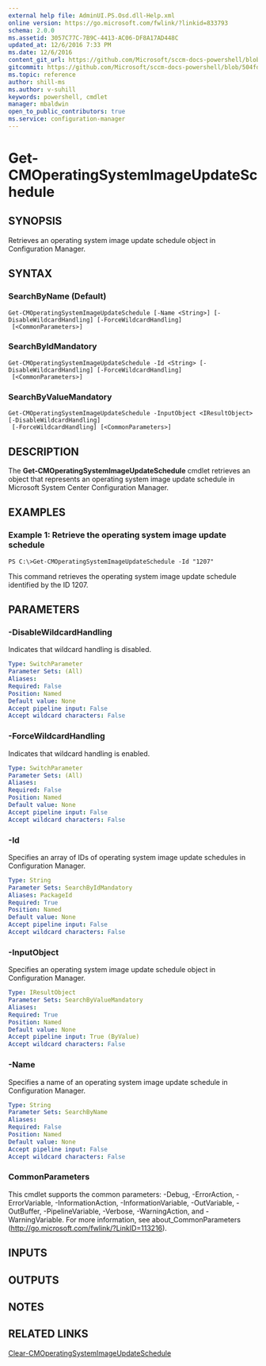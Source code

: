 ```yaml
---
external help file: AdminUI.PS.Osd.dll-Help.xml
online version: https://go.microsoft.com/fwlink/?linkid=833793
schema: 2.0.0
ms.assetid: 3057C77C-7B9C-4413-AC06-DF8A17AD448C
updated_at: 12/6/2016 7:33 PM
ms.date: 12/6/2016
content_git_url: https://github.com/Microsoft/sccm-docs-powershell/blob/live/sccm-cmdlets/ConfigurationManager/vlatest/Get-CMOperatingSystemImageUpdateSchedule.md
gitcommit: https://github.com/Microsoft/sccm-docs-powershell/blob/504fd5ae0c4dcc14877d18b3f201f0c5172688ce/sccm-cmdlets/ConfigurationManager/vlatest/Get-CMOperatingSystemImageUpdateSchedule.md
ms.topic: reference
author: shill-ms
ms.author: v-suhill
keywords: powershell, cmdlet
manager: mbaldwin
open_to_public_contributors: true
ms.service: configuration-manager
---
```


# Get-CMOperatingSystemImageUpdateSchedule

## SYNOPSIS
Retrieves an operating system image update schedule object in Configuration Manager.

## SYNTAX

### SearchByName (Default)
```
Get-CMOperatingSystemImageUpdateSchedule [-Name <String>] [-DisableWildcardHandling] [-ForceWildcardHandling]
 [<CommonParameters>]
```

### SearchByIdMandatory
```
Get-CMOperatingSystemImageUpdateSchedule -Id <String> [-DisableWildcardHandling] [-ForceWildcardHandling]
 [<CommonParameters>]
```

### SearchByValueMandatory
```
Get-CMOperatingSystemImageUpdateSchedule -InputObject <IResultObject> [-DisableWildcardHandling]
 [-ForceWildcardHandling] [<CommonParameters>]
```

## DESCRIPTION
The **Get-CMOperatingSystemImageUpdateSchedule** cmdlet retrieves an object that represents an operating system image update schedule in Microsoft System Center Configuration Manager.

## EXAMPLES

### Example 1: Retrieve the operating system image update schedule
```
PS C:\>Get-CMOperatingSystemImageUpdateSchedule -Id "1207"
```

This command retrieves the operating system image update schedule identified by the ID 1207.

## PARAMETERS

### -DisableWildcardHandling
Indicates that wildcard handling is disabled.

```yaml
Type: SwitchParameter
Parameter Sets: (All)
Aliases: 
Required: False
Position: Named
Default value: None
Accept pipeline input: False
Accept wildcard characters: False
```

### -ForceWildcardHandling
Indicates that wildcard handling is enabled.

```yaml
Type: SwitchParameter
Parameter Sets: (All)
Aliases: 
Required: False
Position: Named
Default value: None
Accept pipeline input: False
Accept wildcard characters: False
```

### -Id
Specifies an array of IDs of operating system image update schedules in Configuration Manager.

```yaml
Type: String
Parameter Sets: SearchByIdMandatory
Aliases: PackageId
Required: True
Position: Named
Default value: None
Accept pipeline input: False
Accept wildcard characters: False
```

### -InputObject
Specifies an operating system image update schedule object in Configuration Manager.

```yaml
Type: IResultObject
Parameter Sets: SearchByValueMandatory
Aliases: 
Required: True
Position: Named
Default value: None
Accept pipeline input: True (ByValue)
Accept wildcard characters: False
```

### -Name
Specifies a name of an operating system image update schedule in Configuration Manager.

```yaml
Type: String
Parameter Sets: SearchByName
Aliases: 
Required: False
Position: Named
Default value: None
Accept pipeline input: False
Accept wildcard characters: False
```

### CommonParameters
This cmdlet supports the common parameters: -Debug, -ErrorAction, -ErrorVariable, -InformationAction, -InformationVariable, -OutVariable, -OutBuffer, -PipelineVariable, -Verbose, -WarningAction, and -WarningVariable. For more information, see about_CommonParameters (http://go.microsoft.com/fwlink/?LinkID=113216).

## INPUTS

## OUTPUTS

## NOTES

## RELATED LINKS

[Clear-CMOperatingSystemImageUpdateSchedule](xref:ConfigurationManager/vlatest/Clear-CMOperatingSystemImageUpdateSchedule.md)


